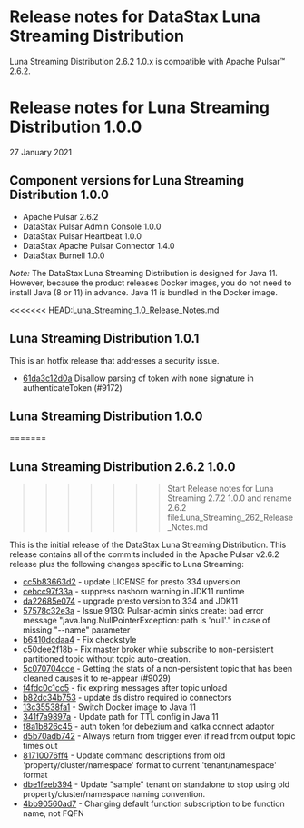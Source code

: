 # Release notes for DataStax Luna Streaming Distribution
Luna Streaming Distribution 2.6.2 1.0.x is compatible with Apache Pulsar&trade; 2.6.2.

# Release notes for Luna Streaming Distribution 1.0.0
27 January 2021

## Component versions for Luna Streaming Distribution 1.0.0

   * Apache Pulsar 2.6.2
   * DataStax Pulsar Admin Console 1.0.0
   * DataStax Pulsar Heartbeat 1.0.0
   * DataStax Apache Pulsar Connector 1.4.0
   * DataStax Burnell 1.0.0
   
*Note:* The DataStax Luna Streaming Distribution is designed for Java 11. However, because the product releases Docker images, you do not need to install Java (8 or 11) in advance. Java 11 is bundled in the Docker image.   

<<<<<<< HEAD:Luna_Streaming_1.0_Release_Notes.md

## Luna Streaming Distribution 1.0.1

This is an hotfix release that addresses a security issue.

* [61da3c12d0a](https://github.com/datastax/pulsar/commit/61da3c12d0a) Disallow parsing of token with none signature in authenticateToken (#9172) 

## Luna Streaming Distribution 1.0.0
=======
## Luna Streaming Distribution 2.6.2 1.0.0
>>>>>>> Start Release notes for Luna Streaming 2.7.2 1.0.0 and rename 2.6.2 file:Luna_Streaming_262_Release_Notes.md

This is the initial release of the DataStax Luna Streaming Distribution. This release contains all of the commits included in the Apache Pulsar v2.6.2 release plus the following changes specific to Luna Streaming:


* [cc5b83663d2](https://github.com/datastax/pulsar/commit/cc5b83663d2) - update LICENSE for presto 334 upversion
* [cebcc97f33a](https://github.com/datastax/pulsar/commit/cebcc97f33a) - suppress nashorn warning in JDK11 runtime
* [da22685e074](https://github.com/datastax/pulsar/commit/da22685e074) - upgrade presto version to 334 and JDK11
* [57578c32e3a](https://github.com/datastax/pulsar/commit/57578c32e3a) - Issue 9130: Pulsar-admin sinks create: bad error message "java.lang.NullPointerException: path is 'null'." in case of missing "--name" parameter
* [b6410dcdaa4](https://github.com/datastax/pulsar/commit/b6410dcdaa4) - Fix checkstyle
* [c50dee2f18b](https://github.com/datastax/pulsar/commit/c50dee2f18b) - Fix master broker while subscribe to non-persistent partitioned topic without topic auto-creation.
* [5c070704cce](https://github.com/datastax/pulsar/commit/5c070704cce) - Getting the stats of a non-persistent topic that has been cleaned causes it to re-appear (#9029)
* [f4fdc0c1cc5](https://github.com/datastax/pulsar/commit/f4fdc0c1cc5) - fix expiring messages after topic unload
* [b82dc34b753](https://github.com/datastax/pulsar/commit/b82dc34b753) - update ds distro required io connectors
* [13c35538fa1](https://github.com/datastax/pulsar/commit/13c35538fa1) - Switch Docker image to Java 11
* [341f7a9897a](https://github.com/datastax/pulsar/commit/341f7a9897a) - Update path for TTL config in Java 11
* [f8a1b826c45](https://github.com/datastax/pulsar/commit/f8a1b826c45) - auth token for debezium and kafka connect adaptor
* [d5b70adb742](https://github.com/datastax/pulsar/commit/d5b70adb742) - Always return from trigger even if read from output topic times out
* [81710076ff4](https://github.com/datastax/pulsar/commit/81710076ff4) - Update command descriptions from old 'property/cluster/namespace' format to current 'tenant/namespace' format
* [dbe1feeb394](https://github.com/datastax/pulsar/commit/dbe1feeb394) - Update "sample" tenant on standalone to stop using old property/cluster/namespace naming convention.
* [4bb90560ad7](https://github.com/datastax/pulsar/commit/4bb90560ad7) - Changing default function subscription to be function name, not FQFN

